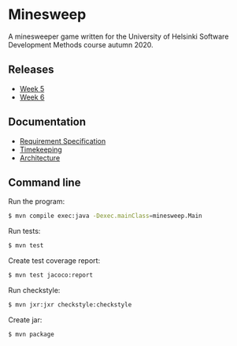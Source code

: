 # Minesweep
A minesweeper game written for the University of Helsinki Software Development Methods course autumn 2020.

## Releases
* [Week 5](https://github.com/emsknock/minesweep/releases/tag/v0.1-alpha)
* [Week 6](https://github.com/emsknock/minesweep/releases/tag/v0.2-alpha)

## Documentation
* [Requirement Specification](documentation/req-specification.md)
* [Timekeeping](documentation/hours-worked.md)
* [Architecture](documentation/architecture.md)

## Command line
Run the program:
```bash
$ mvn compile exec:java -Dexec.mainClass=minesweep.Main
```
Run tests:
```bash
$ mvn test
```
Create test coverage report:
```bash
$ mvn test jacoco:report
```
Run checkstyle:
```bash
$ mvn jxr:jxr checkstyle:checkstyle
```
Create jar:
```bash
$ mvn package
```